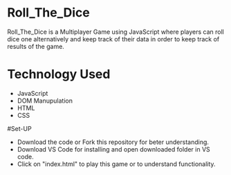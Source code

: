 # Roll_The_Dice

Roll_The_Dice is a Multiplayer Game using JavaScript where players can roll dice one alternatively and keep track of their data in order to keep track of results of the game.

# Technology Used

* JavaScript
* DOM Manupulation
* HTML
* CSS

#Set-UP

* Download the code or Fork this repository for beter understanding. 
* Download VS Code for installing and open downloaded folder in VS code.
* Click on "index.html" to play this game or to understand functionality.
